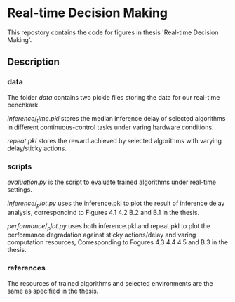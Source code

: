 [//]: # (Image References)


# Real-time Decision Making

This repostory contains the code for figures in thesis 'Real-time Decision Making'.

## Description

### data

The folder $data$ contains two pickle files storing the data for our real-time benchkark.

$inference/_ time.pkl$ stores the median inference delay of selected algorithms in different continuous-control tasks under varing hardware conditions.

$repeat.pkl$ stores the reward achieved by selected algorithms with varying delay/sticky actions.

### scripts

$evaluation.py$ is the script to evaluate trained algorithms under real-time settings.

$inference/_ plot.py$ uses the inference.pkl to plot the result of inference delay analysis, correspondind to Figures 4.1  4.2 B.2 and B.1 in the thesis.

$performance/_ plot.py$ uses both inference.pkl and repeat.pkl to plot the performance degradation against sticky actions/delay and varing computation resources, Corresponding to Fogures 4.3 4.4 4.5 and B.3 in the thesis.

### references

The resources of trained algorithms and selected environments are the same as specified in the thesis.


